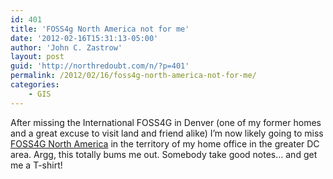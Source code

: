 ```yaml
---
id: 401
title: 'FOSS4g North America not for me'
date: '2012-02-16T15:31:13-05:00'
author: 'John C. Zastrow'
layout: post
guid: 'http://northredoubt.com/n/?p=401'
permalink: /2012/02/16/foss4g-north-america-not-for-me/
categories:
    - GIS
---
```


After missing the International FOSS4G in Denver (one of my former homes and a great excuse to visit land and friend alike) I’m now likely going to miss [FOSS4G North America](http://foss4g-na.org/) in the territory of my home office in the greater DC area. Argg, this totally bums me out. Somebody take good notes… and get me a T-shirt!